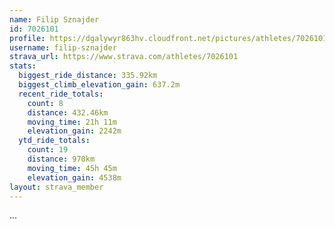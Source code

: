 ```yaml
---
name: Filip Sznajder
id: 7026101
profile: https://dgalywyr863hv.cloudfront.net/pictures/athletes/7026101/2123836/17/large.jpg
username: filip-sznajder
strava_url: https://www.strava.com/athletes/7026101
stats:
  biggest_ride_distance: 335.92km
  biggest_climb_elevation_gain: 637.2m
  recent_ride_totals:
    count: 8
    distance: 432.46km
    moving_time: 21h 11m
    elevation_gain: 2242m
  ytd_ride_totals:
    count: 19
    distance: 970km
    moving_time: 45h 45m
    elevation_gain: 4538m
layout: strava_member
--- 
```

...
